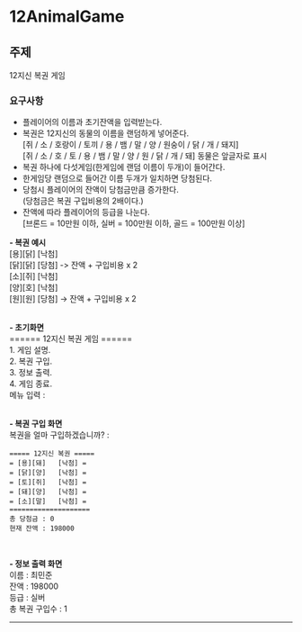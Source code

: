 # 12AnimalGame

## 주제
12지신 복권 게임

### 요구사항<br/>
- 플레이어의 이름과 초기잔액을 입력받는다.
- 복권은 12지신의 동물의 이름을 랜덤하게 넣어준다.<br/>
	[쥐 / 소 / 호랑이 / 토끼 / 용 / 뱀 / 말 / 양 / 원숭이 / 닭 / 개 / 돼지]<br/>
	[쥐 / 소 / 호 / 토 / 용 / 뱀 / 말 / 양 / 원 / 닭 / 개 / 돼] 동물은 앞글자로 표시
- 복권 하나에 다섯게임(한게임에 랜덤 이름이 두개)이 들어간다.
- 한게임당 랜덤으로 들어간 이름 두개가 일치하면 당첨된다.
- 당첨시 플레이어의 잔액이 당첨금만큼 증가한다.<br/>
	(당첨금은 복권 구입비용의 2배이다.)
- 잔액에 따라 플레이어의 등급을 나눈다.<br/>
	[브론드 = 10만원 이하, 실버 = 100만원 이하, 골드 = 100만원 이상]


**- 복권 예시**<br/>
	[용][닭]	[낙첨]<br/>
	[닭][닭]	[당첨] -> 잔액 + 구입비용 x 2<br/>
	[소][쥐]	[낙첨]<br/>
	[양][호]	[낙첨]<br/>
	[원][원]	[당첨] -> 잔액 + 구입비용 x 2<br/>
<br/>

**- 초기화면**<br/>
	====== 12지신 복권 게임 ======<br/>
	1. 게임 설명.<br/>
	2. 복권 구입.<br/>
	3. 정보 출력.<br/>
	4. 게임 종료.<br/>
	메뉴 입력 : <br/>
<br/>

**- 복권 구입 화면**<br/>
	복권을 얼마 구입하겠습니까? :

	===== 12지신 복권 =====
	= [용][돼]   [낙첨] =
	= [닭][양]   [낙첨] =
	= [토][쥐]   [낙첨] =
	= [돼][양]   [낙첨] =
	= [소][말]   [낙첨] =
	====================
	총 당첨금 : 0
	현재 잔액 : 198000
<br/>

**- 정보 출력 화면**<br/>
	이름 : 최민준<br/>
	잔액 : 198000<br/>
	등급 : 실버<br/>
	총 복권 구입수 : 1<br/>
___ 
